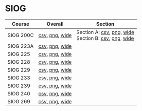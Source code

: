 # SIOG

| Course | Overall | Section |
| ------ | ------- | ------- |
| SIOG 200C | [csv](https://github.com/UCSD-Historical-Enrollment-Data/2023Fall/blob/main/overall/SIOG%20200C.csv), [png](https://raw.githubusercontent.com/UCSD-Historical-Enrollment-Data/2023Fall/main/plot_overall/SIOG%20200C.png), [wide](https://raw.githubusercontent.com/UCSD-Historical-Enrollment-Data/2023Fall/main/plot_overall_wide/SIOG%20200C.png) | Section A: [csv](https://github.com/UCSD-Historical-Enrollment-Data/2023Fall/blob/main/section/SIOG%20200C_A.csv), [png](https://raw.githubusercontent.com/UCSD-Historical-Enrollment-Data/2023Fall/main/plot_section/SIOG%20200C_A.png), [wide](https://raw.githubusercontent.com/UCSD-Historical-Enrollment-Data/2023Fall/main/plot_section_wide/SIOG%20200C_A.png)<br>Section B: [csv](https://github.com/UCSD-Historical-Enrollment-Data/2023Fall/blob/main/section/SIOG%20200C_B.csv), [png](https://raw.githubusercontent.com/UCSD-Historical-Enrollment-Data/2023Fall/main/plot_section/SIOG%20200C_B.png), [wide](https://raw.githubusercontent.com/UCSD-Historical-Enrollment-Data/2023Fall/main/plot_section_wide/SIOG%20200C_B.png) |
| SIOG 223A | [csv](https://github.com/UCSD-Historical-Enrollment-Data/2023Fall/blob/main/overall/SIOG%20223A.csv), [png](https://raw.githubusercontent.com/UCSD-Historical-Enrollment-Data/2023Fall/main/plot_overall/SIOG%20223A.png), [wide](https://raw.githubusercontent.com/UCSD-Historical-Enrollment-Data/2023Fall/main/plot_overall_wide/SIOG%20223A.png) |  |
| SIOG 225 | [csv](https://github.com/UCSD-Historical-Enrollment-Data/2023Fall/blob/main/overall/SIOG%20225.csv), [png](https://raw.githubusercontent.com/UCSD-Historical-Enrollment-Data/2023Fall/main/plot_overall/SIOG%20225.png), [wide](https://raw.githubusercontent.com/UCSD-Historical-Enrollment-Data/2023Fall/main/plot_overall_wide/SIOG%20225.png) |  |
| SIOG 228 | [csv](https://github.com/UCSD-Historical-Enrollment-Data/2023Fall/blob/main/overall/SIOG%20228.csv), [png](https://raw.githubusercontent.com/UCSD-Historical-Enrollment-Data/2023Fall/main/plot_overall/SIOG%20228.png), [wide](https://raw.githubusercontent.com/UCSD-Historical-Enrollment-Data/2023Fall/main/plot_overall_wide/SIOG%20228.png) |  |
| SIOG 229 | [csv](https://github.com/UCSD-Historical-Enrollment-Data/2023Fall/blob/main/overall/SIOG%20229.csv), [png](https://raw.githubusercontent.com/UCSD-Historical-Enrollment-Data/2023Fall/main/plot_overall/SIOG%20229.png), [wide](https://raw.githubusercontent.com/UCSD-Historical-Enrollment-Data/2023Fall/main/plot_overall_wide/SIOG%20229.png) |  |
| SIOG 233 | [csv](https://github.com/UCSD-Historical-Enrollment-Data/2023Fall/blob/main/overall/SIOG%20233.csv), [png](https://raw.githubusercontent.com/UCSD-Historical-Enrollment-Data/2023Fall/main/plot_overall/SIOG%20233.png), [wide](https://raw.githubusercontent.com/UCSD-Historical-Enrollment-Data/2023Fall/main/plot_overall_wide/SIOG%20233.png) |  |
| SIOG 239 | [csv](https://github.com/UCSD-Historical-Enrollment-Data/2023Fall/blob/main/overall/SIOG%20239.csv), [png](https://raw.githubusercontent.com/UCSD-Historical-Enrollment-Data/2023Fall/main/plot_overall/SIOG%20239.png), [wide](https://raw.githubusercontent.com/UCSD-Historical-Enrollment-Data/2023Fall/main/plot_overall_wide/SIOG%20239.png) |  |
| SIOG 240 | [csv](https://github.com/UCSD-Historical-Enrollment-Data/2023Fall/blob/main/overall/SIOG%20240.csv), [png](https://raw.githubusercontent.com/UCSD-Historical-Enrollment-Data/2023Fall/main/plot_overall/SIOG%20240.png), [wide](https://raw.githubusercontent.com/UCSD-Historical-Enrollment-Data/2023Fall/main/plot_overall_wide/SIOG%20240.png) |  |
| SIOG 269 | [csv](https://github.com/UCSD-Historical-Enrollment-Data/2023Fall/blob/main/overall/SIOG%20269.csv), [png](https://raw.githubusercontent.com/UCSD-Historical-Enrollment-Data/2023Fall/main/plot_overall/SIOG%20269.png), [wide](https://raw.githubusercontent.com/UCSD-Historical-Enrollment-Data/2023Fall/main/plot_overall_wide/SIOG%20269.png) |  |
